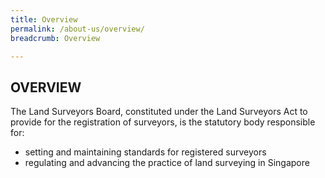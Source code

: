 ```yaml
---
title: Overview
permalink: /about-us/overview/
breadcrumb: Overview

---
```



## OVERVIEW

The Land Surveyors Board, constituted under the Land Surveyors Act to provide for the registration of surveyors, is the statutory body responsible for: <br>
* setting and maintaining standards for registered surveyors
* regulating and advancing the practice of land surveying in Singapore

